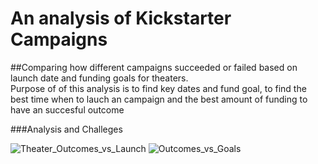 # An analysis of Kickstarter Campaigns

##Comparing how different campaigns succeeded or failed  based on launch date and funding goals for theaters.  
Purpose of of this analysis is to find key dates and fund goal, to find the best time when to lauch an campaign and the best amount of funding to have an succesful outcome

###Analysis and Challeges


![Theater_Outcomes_vs_Launch](https://user-images.githubusercontent.com/117749494/202919656-b47f5b3d-0cd6-4761-bbce-cfaf3209efd7.PNG)
![Outcomes_vs_Goals](https://user-images.githubusercontent.com/117749494/202919666-0613967a-a19f-4461-9ab9-b3314be782bc.PNG)

###
